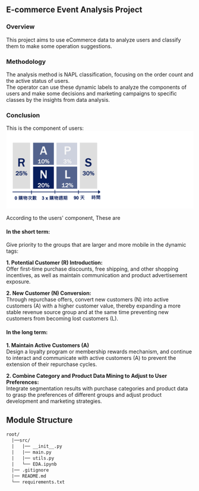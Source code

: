 ## E-commerce Event Analysis Project

### Overview

This project aims to use eCommerce data to analyze users and classify them to make some operation suggestions.

### Methodology

The analysis method is NAPL classification, focusing on the order count and the active status of users.\
The operator can use these dynamic labels to analyze the components of users and make some decisions and marketing campaigns to specific classes by the insights from data analysis.

### Conclusion

This is the component of users:
![可愛的貓咪](/images/naplrs_result.png)

According to the users' component, These are 


#### In the short term:

Give priority to the groups that are larger and more mobile in the dynamic tags:

**1. Potential Customer (R) Introduction:**\
   Offer first-time purchase discounts, free shipping, and other shopping incentives, as well as maintain communication and product advertisement exposure.

**2. New Customer (N) Conversion:**\
  Through repurchase offers, convert new customers (N) into active customers (A) with a higher customer value, thereby expanding a more stable revenue source group and at the same time preventing new customers from becoming lost customers (L).

#### In the long term:

**1. Maintain Active Customers (A)**\
  Design a loyalty program or membership rewards mechanism, and continue to interact and communicate with active customers (A) to prevent the extension of their repurchase cycles.

**2. Combine Category and Product Data Mining to Adjust to User Preferences:**\
  Integrate segmentation results with purchase categories and product data to grasp the preferences of different groups and adjust product development and marketing strategies.

## Module Structure

```plaintext
root/
  |──src/
  |   |── __init__.py
  |   |── main.py
  |   |── utils.py
  |   └── EDA.ipynb 
  |── .gitignore
  |── README.md
  └── requirements.txt
```
